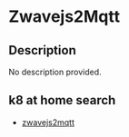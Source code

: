# Zwavejs2Mqtt

## Description

No description provided.

## k8 at home search

- [zwavejs2mqtt](https://nanne.dev/k8s-at-home-search/#/zwavejs2mqtt)
